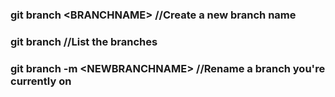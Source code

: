 ### git branch \<BRANCHNAME> //Create a new branch name

### git branch //List the branches

### git branch -m \<NEWBRANCHNAME> //Rename a branch you're currently on